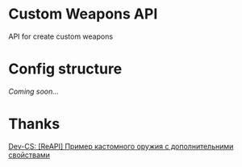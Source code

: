 # Custom Weapons API
 API for create custom weapons

# Config structure

_Coming soon..._

# Thanks
 [Dev-CS: [ReAPI] Пример кастомного оружия с дополнительними свойствами](https://dev-cs.ru/threads/1983/)